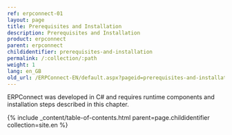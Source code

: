 ```yaml
---
ref: erpconnect-01
layout: page
title: Prerequisites and Installation
description: Prerequisites and Installation
product: erpconnect
parent: erpconnect
childidentifier: prerequisites-and-installation
permalink: /:collection/:path
weight: 1
lang: en_GB
old_url: /ERPConnect-EN/default.aspx?pageid=prerequisites-and-installation
---
```


ERPConnect was developed in C# and requires runtime components and installation steps described in this chapter.

{% include _content/table-of-contents.html parent=page.childidentifier collection=site.en %}
